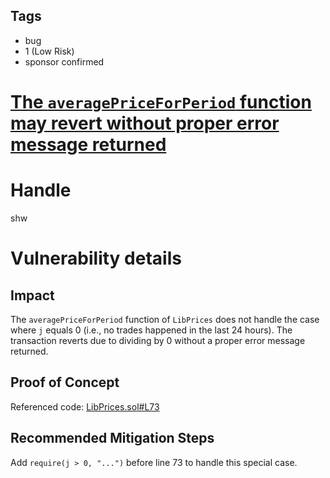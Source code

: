 ## Tags

- bug
- 1 (Low Risk)
- sponsor confirmed

# [The `averagePriceForPeriod` function may revert without proper error message returned](https://github.com/code-423n4/2021-06-tracer-findings/issues/140) 

# Handle

shw


# Vulnerability details

## Impact

The `averagePriceForPeriod` function of `LibPrices` does not handle the case where `j` equals 0 (i.e., no trades happened in the last 24 hours). The transaction reverts due to dividing by 0 without a proper error message returned.

## Proof of Concept

Referenced code:
[LibPrices.sol#L73](https://github.com/code-423n4/2021-06-tracer/blob/main/src/contracts/lib/LibPrices.sol#L73)

## Recommended Mitigation Steps

Add `require(j > 0, "...")` before line 73 to handle this special case.


